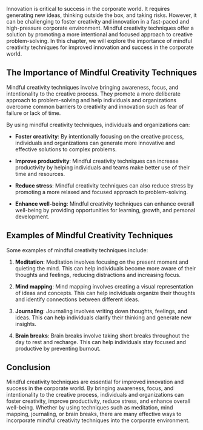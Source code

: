 
Innovation is critical to success in the corporate world. It requires generating new ideas, thinking outside the box, and taking risks. However, it can be challenging to foster creativity and innovation in a fast-paced and high-pressure corporate environment. Mindful creativity techniques offer a solution by promoting a more intentional and focused approach to creative problem-solving. In this chapter, we will explore the importance of mindful creativity techniques for improved innovation and success in the corporate world.

The Importance of Mindful Creativity Techniques
-----------------------------------------------

Mindful creativity techniques involve bringing awareness, focus, and intentionality to the creative process. They promote a more deliberate approach to problem-solving and help individuals and organizations overcome common barriers to creativity and innovation such as fear of failure or lack of time.

By using mindful creativity techniques, individuals and organizations can:

* **Foster creativity**: By intentionally focusing on the creative process, individuals and organizations can generate more innovative and effective solutions to complex problems.

* **Improve productivity**: Mindful creativity techniques can increase productivity by helping individuals and teams make better use of their time and resources.

* **Reduce stress**: Mindful creativity techniques can also reduce stress by promoting a more relaxed and focused approach to problem-solving.

* **Enhance well-being**: Mindful creativity techniques can enhance overall well-being by providing opportunities for learning, growth, and personal development.

Examples of Mindful Creativity Techniques
-----------------------------------------

Some examples of mindful creativity techniques include:

1. **Meditation**: Meditation involves focusing on the present moment and quieting the mind. This can help individuals become more aware of their thoughts and feelings, reducing distractions and increasing focus.

2. **Mind mapping**: Mind mapping involves creating a visual representation of ideas and concepts. This can help individuals organize their thoughts and identify connections between different ideas.

3. **Journaling**: Journaling involves writing down thoughts, feelings, and ideas. This can help individuals clarify their thinking and generate new insights.

4. **Brain breaks**: Brain breaks involve taking short breaks throughout the day to rest and recharge. This can help individuals stay focused and productive by preventing burnout.

Conclusion
----------

Mindful creativity techniques are essential for improved innovation and success in the corporate world. By bringing awareness, focus, and intentionality to the creative process, individuals and organizations can foster creativity, improve productivity, reduce stress, and enhance overall well-being. Whether by using techniques such as meditation, mind mapping, journaling, or brain breaks, there are many effective ways to incorporate mindful creativity techniques into the corporate environment.
